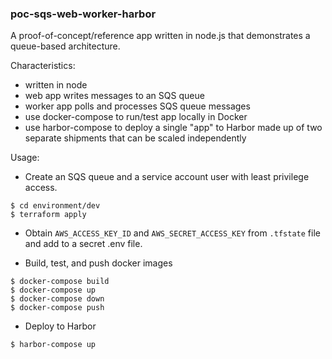 ### poc-sqs-web-worker-harbor

A proof-of-concept/reference app written in node.js that demonstrates a queue-based architecture.

Characteristics:

- written in node
- web app writes messages to an SQS queue
- worker app polls and processes SQS queue messages
- use docker-compose to run/test app locally in Docker
- use harbor-compose to deploy a single "app" to Harbor made up of two separate shipments that can be scaled independently

Usage:

- Create an SQS queue and a service account user with least privilege access.

```
$ cd environment/dev
$ terraform apply
```

- Obtain `AWS_ACCESS_KEY_ID` and `AWS_SECRET_ACCESS_KEY` from `.tfstate` file and add to a secret .env file.

- Build, test, and push docker images

```
$ docker-compose build
$ docker-compose up
$ docker-compose down
$ docker-compose push
```

- Deploy to Harbor

```
$ harbor-compose up
```
